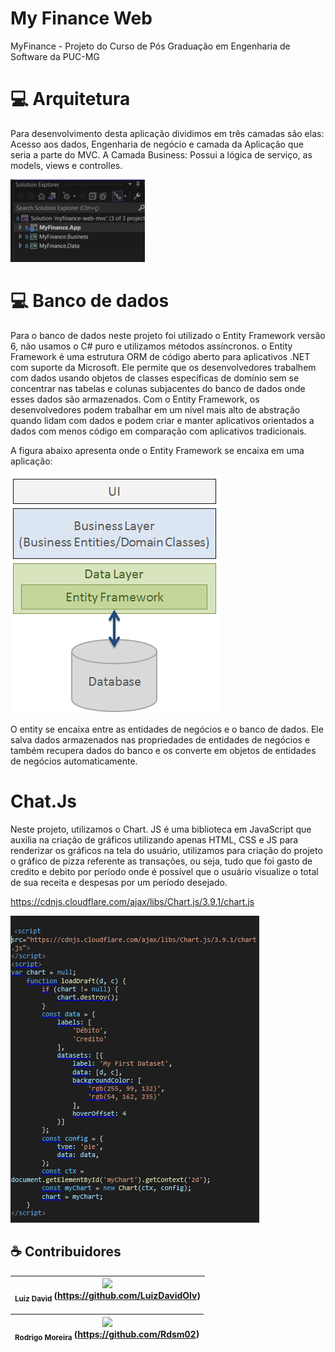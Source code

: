 # My Finance Web
MyFinance - Projeto do Curso de Pós Graduação em Engenharia de Software da PUC-MG

# 💻 Arquitetura

Para desenvolvimento desta aplicação dividimos em três camadas são elas: Acesso aos dados, Engenharia de negócio e camada da Aplicação que seria a parte do MVC.
A Camada Business: Possui a lógica de serviço, as models, views e controlles.

<img src="docs\projetmyfinance.png" alt="estrutura">

# 💻 Banco de dados

Para o banco de dados neste projeto foi utilizado o Entity Framework versão 6, não usamos o C# puro e utilizamos métodos assíncronos.
o Entity Framework é uma estrutura ORM de código aberto para aplicativos .NET com suporte da Microsoft. Ele permite que os desenvolvedores trabalhem com dados usando objetos de classes específicas de domínio sem se concentrar nas tabelas e colunas subjacentes do banco de dados onde esses dados são armazenados. Com o Entity Framework, os desenvolvedores podem trabalhar em um nível mais alto de abstração quando lidam com dados e podem criar e manter aplicativos orientados a dados com menos código em comparação com aplicativos tradicionais.

A figura abaixo apresenta onde o Entity Framework se encaixa em uma aplicação:

<img src="docs\Entiity.png" alt="banco">
 
O entity se encaixa entre as entidades de negócios e o banco de dados. Ele salva dados armazenados nas propriedades de entidades de negócios e também recupera dados do banco e os converte em objetos de entidades de negócios 
automaticamente.


# Chat.Js

Neste projeto, utilizamos o Chart. JS é uma biblioteca em JavaScript que auxilia na criação de gráficos utilizando apenas HTML, CSS e JS para renderizar os gráficos na tela do usuário, utilizamos para criação do projeto o gráfico de pizza referente as transações, ou seja, tudo que foi gasto de credito e debito por período onde é possível que o usuário visualize o total de sua receita e despesas por um período desejado.

https://cdnjs.cloudflare.com/ajax/libs/Chart.js/3.9.1/chart.js

<img src="docs\Codchartjs.png" alt="cod">


## ☕ Contribuidores<br>

<img src="https://avatars.githubusercontent.com/u/48659873?v=4" width=100 > <br> <sub> Luiz David </sub> (https://github.com/LuizDavidOlv) |
| :---: |

<img src="https://avatars.githubusercontent.com/u/43283168?v=4" width=100 > <br> <sub> Rodrigo Moreira </sub> (https://github.com/Rdsm02)  |
| :---: |






